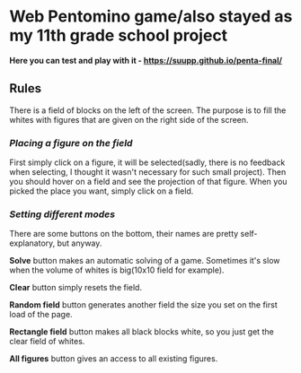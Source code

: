 # Web Pentomino game/also stayed as my 11th grade school project

**Here you can test and play with it - https://suupp.github.io/penta-final/**


## Rules

There is a field of blocks on the left of the screen. The purpose is to fill the whites with figures that are given on the right side of the screen.

### *Placing a figure on the field*
First simply click on a figure, it will be selected(sadly, there is no feedback when selecting, I thought it wasn't necessary for such small project). Then you should hover on a field and see the projection of that figure. When you picked the place you want, simply click on a field.

### *Setting different modes*
There are some buttons on the bottom, their names are pretty self-explanatory, but anyway.

**Solve** button makes an automatic solving of a game. Sometimes it's slow when the volume of whites is big(10x10 field for example).

**Clear** button simply resets the field.

**Random field** button generates another field the size you set on the first load of the page.

**Rectangle field** button makes all black blocks white, so you just get the clear field of whites.

**All figures** button gives an access to all existing figures.
